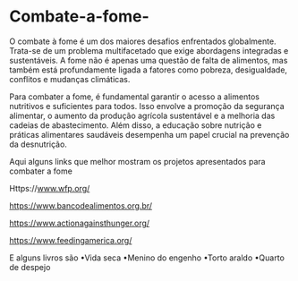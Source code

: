 # Combate-a-fome-

O combate à fome é um dos maiores desafios enfrentados globalmente. Trata-se de um problema multifacetado que exige abordagens integradas e sustentáveis. A fome não é apenas uma questão de falta de alimentos, mas também está profundamente ligada a fatores como pobreza, desigualdade, conflitos e mudanças climáticas.

Para combater a fome, é fundamental garantir o acesso a alimentos nutritivos e suficientes para todos. Isso envolve a promoção da segurança alimentar, o aumento da produção agrícola sustentável e a melhoria das cadeias de abastecimento. Além disso, a educação sobre nutrição e práticas alimentares saudáveis desempenha um papel crucial na prevenção da desnutrição.

Aqui alguns links que melhor mostram os projetos apresentados para combater a fome

Https://www.wfp.org/

https://www.bancodealimentos.org.br/

https://www.actionagainsthunger.org/

https://www.feedingamerica.org/

E alguns livros são 
•Vida seca 
•Menino do engenho
•Torto araldo
•Quarto de despejo
